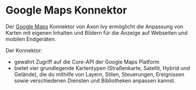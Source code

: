 # Google Maps Konnektor

Der [Google Maps](https://developers.google.com/maps/documentation/javascript/overview) Konnektor von Axon Ivy ermöglicht die Anpassung von Karten mit eigenen Inhalten und Bildern für die Anzeige auf Webseiten und mobilen Endgeräten.

Der Konnektor:

- gewährt Zugriff auf die Core-API der Google Maps Platform
- bietet vier grundlegende Kartentypen (Straßenkarte, Satellit, Hybrid und Gelände), die du mithilfe von Layern, Stilen, Steuerungen, Ereignissen sowie verschiedenen Diensten und Bibliotheken anpassen kannst.
